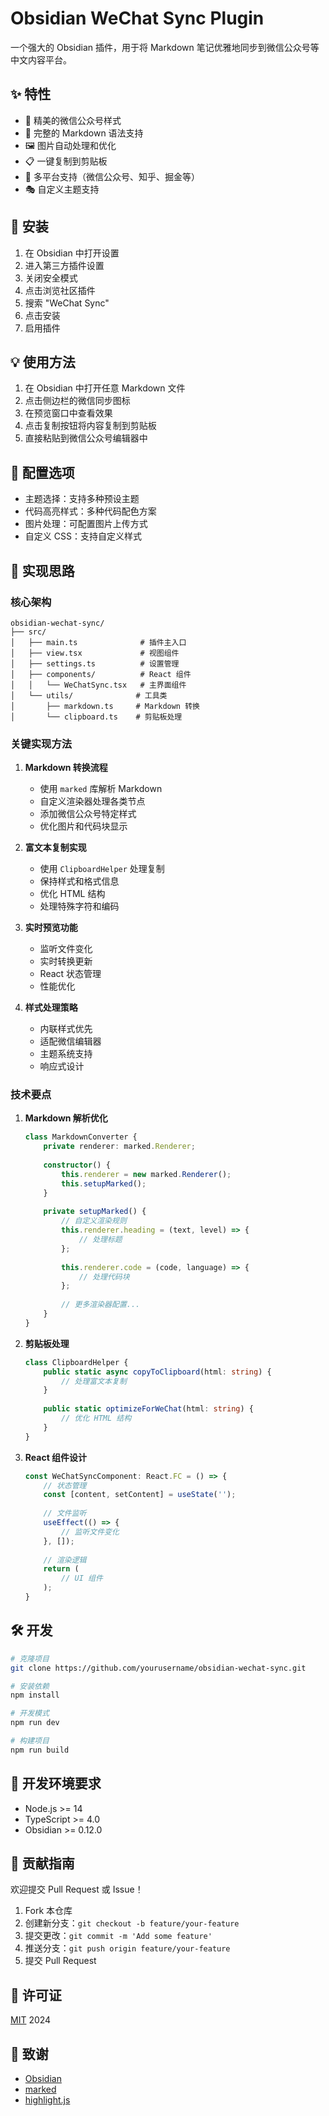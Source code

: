 # Obsidian WeChat Sync Plugin

一个强大的 Obsidian 插件，用于将 Markdown 笔记优雅地同步到微信公众号等中文内容平台。

## ✨ 特性

- 🎨 精美的微信公众号样式
- 📝 完整的 Markdown 语法支持
- 🖼️ 图片自动处理和优化
- 📋 一键复制到剪贴板
- 🎯 多平台支持（微信公众号、知乎、掘金等）
- 🎭 自定义主题支持

## 🚀 安装

1. 在 Obsidian 中打开设置
2. 进入第三方插件设置
3. 关闭安全模式
4. 点击浏览社区插件
5. 搜索 "WeChat Sync"
6. 点击安装
7. 启用插件

## 💡 使用方法

1. 在 Obsidian 中打开任意 Markdown 文件
2. 点击侧边栏的微信同步图标
3. 在预览窗口中查看效果
4. 点击复制按钮将内容复制到剪贴板
5. 直接粘贴到微信公众号编辑器中

## 🔧 配置选项

- 主题选择：支持多种预设主题
- 代码高亮样式：多种代码配色方案
- 图片处理：可配置图片上传方式
- 自定义 CSS：支持自定义样式

## 📝 实现思路

### 核心架构

```
obsidian-wechat-sync/
├── src/
│   ├── main.ts              # 插件主入口
│   ├── view.tsx             # 视图组件
│   ├── settings.ts          # 设置管理
│   ├── components/          # React 组件
│   │   └── WeChatSync.tsx   # 主界面组件
│   └── utils/              # 工具类
│       ├── markdown.ts     # Markdown 转换
│       └── clipboard.ts    # 剪贴板处理
```

### 关键实现方法

1. **Markdown 转换流程**
   - 使用 `marked` 库解析 Markdown
   - 自定义渲染器处理各类节点
   - 添加微信公众号特定样式
   - 优化图片和代码块显示

2. **富文本复制实现**
   - 使用 `ClipboardHelper` 处理复制
   - 保持样式和格式信息
   - 优化 HTML 结构
   - 处理特殊字符和编码

3. **实时预览功能**
   - 监听文件变化
   - 实时转换更新
   - React 状态管理
   - 性能优化

4. **样式处理策略**
   - 内联样式优先
   - 适配微信编辑器
   - 主题系统支持
   - 响应式设计

### 技术要点

1. **Markdown 解析优化**
   ```typescript
   class MarkdownConverter {
       private renderer: marked.Renderer;
       
       constructor() {
           this.renderer = new marked.Renderer();
           this.setupMarked();
       }
       
       private setupMarked() {
           // 自定义渲染规则
           this.renderer.heading = (text, level) => {
               // 处理标题
           };
           
           this.renderer.code = (code, language) => {
               // 处理代码块
           };
           
           // 更多渲染器配置...
       }
   }
   ```

2. **剪贴板处理**
   ```typescript
   class ClipboardHelper {
       public static async copyToClipboard(html: string) {
           // 处理富文本复制
       }
       
       public static optimizeForWeChat(html: string) {
           // 优化 HTML 结构
       }
   }
   ```

3. **React 组件设计**
   ```typescript
   const WeChatSyncComponent: React.FC = () => {
       // 状态管理
       const [content, setContent] = useState('');
       
       // 文件监听
       useEffect(() => {
           // 监听文件变化
       }, []);
       
       // 渲染逻辑
       return (
           // UI 组件
       );
   }
   ```

## 🛠️ 开发

```bash
# 克隆项目
git clone https://github.com/yourusername/obsidian-wechat-sync.git

# 安装依赖
npm install

# 开发模式
npm run dev

# 构建项目
npm run build
```

## 📝 开发环境要求

- Node.js >= 14
- TypeScript >= 4.0
- Obsidian >= 0.12.0

## 🤝 贡献指南

欢迎提交 Pull Request 或 Issue！

1. Fork 本仓库
2. 创建新分支：`git checkout -b feature/your-feature`
3. 提交更改：`git commit -m 'Add some feature'`
4. 推送分支：`git push origin feature/your-feature`
5. 提交 Pull Request

## 📄 许可证

[MIT](LICENSE) 2024

## 🙏 致谢

- [Obsidian](https://obsidian.md/)
- [marked](https://marked.js.org/)
- [highlight.js](https://highlightjs.org/)
